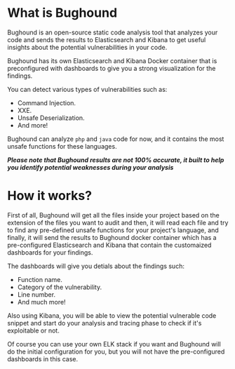 # What is Bughound

Bughound is an open-source static code analysis tool that analyzes your code and sends the results to Elasticsearch and Kibana to get useful insights about the potential vulnerabilities in your code.

Bughound has its own Elasticsearch and Kibana Docker container that is preconfigured with dashboards to give you a strong visualization for the findings.

You can detect various types of vulnerabilities such as:
* Command Injection.
* XXE.
* Unsafe Deserialization.
* And more! 

Bughound can analyze `php` and `java` code for now, and it contains the most unsafe functions for these languages.


***Please note that Bughound results are not 100% accurate, it built to help you identify potential weaknesses during your analysis*** 

# How it works?

First of all, Bughound will get all the files inside your project based on the extension of the files you want to audit and then, it will read each file and try to find any pre-defined unsafe functions for your project's language, and finally, it will send the results to Bughound docker container which has a pre-configured Elasticsearch and Kibana that contain the customaized dashboards for your findings.

The dashboards will give you detials about the findings such:
* Function name.
* Category of the vulnerability.
* Line number.
* And much more! 

Also using Kibana, you will be able to view the potential vulnerable code snippet and start do your analysis and tracing phase to check if it's exploitable or not.

Of course you can use your own ELK stack if you want and Bughound will do the initial configuration for you, but you will not have the pre-configured dashboards in this case.

